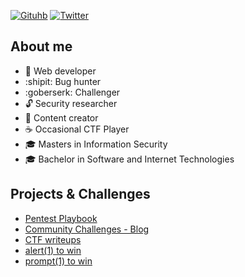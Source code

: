 [![Gituhb](https://img.shields.io/github/followers/xsstnv?label=follow&style=social)](https://github.com/xsstnv)
[![Twitter](https://img.shields.io/twitter/follow/xsstnv?label=follow&style=social)](https://twitter.com/xsstnv)

## About me
* :cookie: Web developer
* :shipit: Bug hunter
* :goberserk: Challenger
* :unlock: Security researcher 
* :pencil: Content creator
* :coffee: Occasional CTF Player
* :mortar_board: Masters in Information Security 
* :mortar_board: Bachelor in Software and Internet Technologies

## Projects & Challenges
* [Pentest Playbook](https://github.com/xsstnv/pentest-playbook)
* [Community Challenges - Blog](https://blog.xsstnv.com/)
* [CTF writeups](https://github.com/xsstnv/ctf-writeups)
* [alert(1) to win](https://github.com/xsstnv/escape.alf.nu)
* [prompt(1) to win](https://github.com/xsstnv/prompt.ml)
